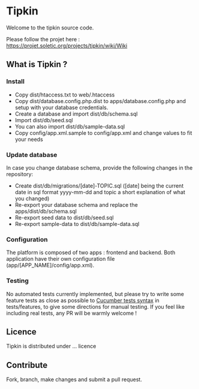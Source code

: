 # Tipkin

Welcome to the tipkin source code.

Please follow the projet here : https://projet.soletic.org/projects/tipkin/wiki/Wiki

## What is Tipkin ?

### Install

* Copy dist/htaccess.txt to web/.htaccess
* Copy dist/database.config.php.dist to apps/database.config.php and setup with your database credentials.
* Create a database and import dist/db/schema.sql
* Import dist/db/seed.sql
* You can also import dist/db/sample-data.sql
* Copy config/app.xml.sample to config/app.xml and change values to fit your needs

### Update database

In case you change database schema, provide the following changes in the repository:

* Create dist/db/migrations/[date]-TOPIC.sql ([date] being the current date in sql format yyyy-mm-dd and topic a short explanation of what you changed)
* Re-export your database schema and replace the apps/dist/db/schema.sql
* Re-export seed data to dist/db/seed.sql
* Re-export sample-data to dist/db/sample-data.sql

### Configuration

The platform is composed of two apps : frontend and backend. Both application have their own configuration file (app/[APP_NAME]/config/app.xml).

### Testing

No automated tests currently implemented, but please try to write some feature tests as close as possible to [Cucumber tests syntax](https://cukes.info/) in  tests/features, to give some directions for manual testing.
If you feel like including real tests, any PR will be warmly welcome !

## Licence

Tipkin is distributed under ... licence

## Contribute

Fork, branch, make changes and submit a pull request.
